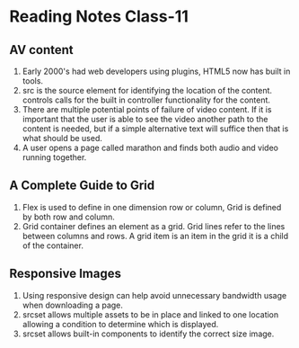 # Reading Notes Class-11

## AV content

1. Early 2000's had web developers using plugins, HTML5 now has built in tools.
2. src is the source element for identifying the location of the content. controls calls for the built in controller functionality for the content.
3. There are multiple potential points of failure of video content. If it is important that the user is able to see the video another path to the content is needed, but if a simple alternative text will suffice then that is what should be used.
4. A user opens a page called marathon and finds both audio and video running together.

## A Complete Guide to Grid

1. Flex is used to define in one dimension row or column, Grid is defined by both row and column.
2. Grid container defines an element as a grid. Grid lines refer to the lines between columns and rows. A grid item is an item in the grid it is a child of the container.

## Responsive Images

1. Using responsive design can help avoid unnecessary bandwidth usage when downloading a page.
2. srcset allows multiple assets to be in place and linked to one location allowing a condition to determine which is displayed.
3. srcset allows built-in components to identify the correct size image.

